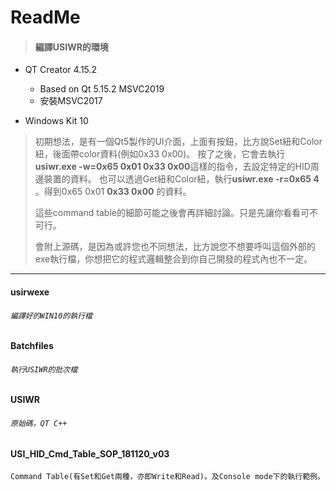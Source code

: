 # ReadMe

> #### 編譯USIWR的環境

- QT Creator 4.15.2

  - Based on Qt 5.15.2 MSVC2019
  - 安裝MSVC2017

- Windows Kit 10

  

> 初期想法，是有一個Qt5製作的UI介面，上面有按鈕，比方說Set紐和Color紐，後面帶color資料(例如0x33 0x00)。
> 按了之後，它會去執行
> **usiwr.exe -w=0x65 0x01 0x33 0x00**這樣的指令，去設定特定的HID周邊裝置的資料。
> 也可以透過Get紐和Color紐，執行**usiwr.exe -r=0x65 4** 。得到0x65 0x01 **0x33 0x00** 的資料。
>
> 
> 這些command table的細節可能之後會再詳細討論。只是先讓你看看可不可行。
>
> 會附上源碼，是因為或許您也不同想法，比方說您不想要呼叫這個外部的exe執行檔，你想把它的程式邏輯整合到你自己開發的程式內也不一定。
> 

---

#### usirwexe

###### 		`編譯好的WIN10的執行檔`

#### Batchfiles

###### 		`執行USIWR的批次檔`

#### USIWR

###### 		`原始碼，QT C++`

#### **USI_HID_Cmd_Table_SOP_181120_v03**

​	`Command Table(有Set和Get兩種，亦即Write和Read)。及Console mode下的執行範例。`


